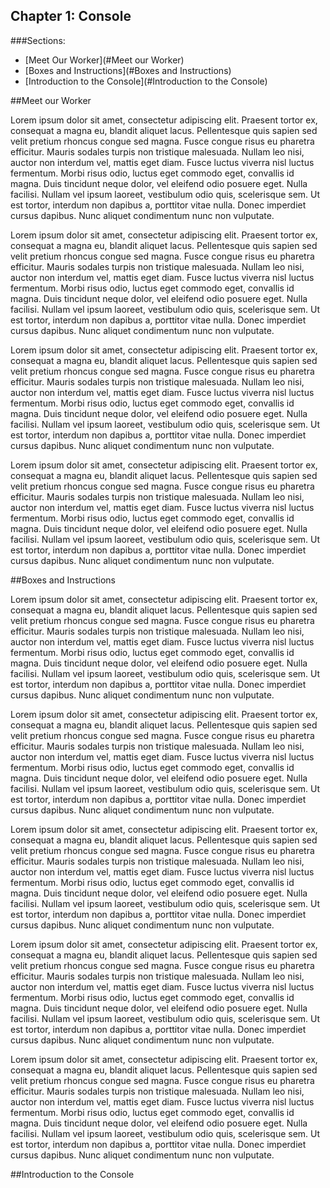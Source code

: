 Chapter 1: Console
------------------

###Sections:

* [Meet Our Worker](#Meet our Worker)
* [Boxes and Instructions](#Boxes and Instructions)
* [Introduction to the Console](#Introduction to the Console)

##Meet our Worker

Lorem ipsum dolor sit amet, consectetur adipiscing elit. Praesent tortor ex, consequat a magna eu, blandit aliquet lacus. Pellentesque quis sapien sed velit pretium rhoncus congue sed magna. Fusce congue risus eu pharetra efficitur. Mauris sodales turpis non tristique malesuada. Nullam leo nisi, auctor non interdum vel, mattis eget diam. Fusce luctus viverra nisl luctus fermentum. Morbi risus odio, luctus eget commodo eget, convallis id magna. Duis tincidunt neque dolor, vel eleifend odio posuere eget. Nulla facilisi. Nullam vel ipsum laoreet, vestibulum odio quis, scelerisque sem. Ut est tortor, interdum non dapibus a, porttitor vitae nulla. Donec imperdiet cursus dapibus. Nunc aliquet condimentum nunc non vulputate.

Lorem ipsum dolor sit amet, consectetur adipiscing elit. Praesent tortor ex, consequat a magna eu, blandit aliquet lacus. Pellentesque quis sapien sed velit pretium rhoncus congue sed magna. Fusce congue risus eu pharetra efficitur. Mauris sodales turpis non tristique malesuada. Nullam leo nisi, auctor non interdum vel, mattis eget diam. Fusce luctus viverra nisl luctus fermentum. Morbi risus odio, luctus eget commodo eget, convallis id magna. Duis tincidunt neque dolor, vel eleifend odio posuere eget. Nulla facilisi. Nullam vel ipsum laoreet, vestibulum odio quis, scelerisque sem. Ut est tortor, interdum non dapibus a, porttitor vitae nulla. Donec imperdiet cursus dapibus. Nunc aliquet condimentum nunc non vulputate.


Lorem ipsum dolor sit amet, consectetur adipiscing elit. Praesent tortor ex, consequat a magna eu, blandit aliquet lacus. Pellentesque quis sapien sed velit pretium rhoncus congue sed magna. Fusce congue risus eu pharetra efficitur. Mauris sodales turpis non tristique malesuada. Nullam leo nisi, auctor non interdum vel, mattis eget diam. Fusce luctus viverra nisl luctus fermentum. Morbi risus odio, luctus eget commodo eget, convallis id magna. Duis tincidunt neque dolor, vel eleifend odio posuere eget. Nulla facilisi. Nullam vel ipsum laoreet, vestibulum odio quis, scelerisque sem. Ut est tortor, interdum non dapibus a, porttitor vitae nulla. Donec imperdiet cursus dapibus. Nunc aliquet condimentum nunc non vulputate.



Lorem ipsum dolor sit amet, consectetur adipiscing elit. Praesent tortor ex, consequat a magna eu, blandit aliquet lacus. Pellentesque quis sapien sed velit pretium rhoncus congue sed magna. Fusce congue risus eu pharetra efficitur. Mauris sodales turpis non tristique malesuada. Nullam leo nisi, auctor non interdum vel, mattis eget diam. Fusce luctus viverra nisl luctus fermentum. Morbi risus odio, luctus eget commodo eget, convallis id magna. Duis tincidunt neque dolor, vel eleifend odio posuere eget. Nulla facilisi. Nullam vel ipsum laoreet, vestibulum odio quis, scelerisque sem. Ut est tortor, interdum non dapibus a, porttitor vitae nulla. Donec imperdiet cursus dapibus. Nunc aliquet condimentum nunc non vulputate.



##Boxes and Instructions


Lorem ipsum dolor sit amet, consectetur adipiscing elit. Praesent tortor ex, consequat a magna eu, blandit aliquet lacus. Pellentesque quis sapien sed velit pretium rhoncus congue sed magna. Fusce congue risus eu pharetra efficitur. Mauris sodales turpis non tristique malesuada. Nullam leo nisi, auctor non interdum vel, mattis eget diam. Fusce luctus viverra nisl luctus fermentum. Morbi risus odio, luctus eget commodo eget, convallis id magna. Duis tincidunt neque dolor, vel eleifend odio posuere eget. Nulla facilisi. Nullam vel ipsum laoreet, vestibulum odio quis, scelerisque sem. Ut est tortor, interdum non dapibus a, porttitor vitae nulla. Donec imperdiet cursus dapibus. Nunc aliquet condimentum nunc non vulputate.


Lorem ipsum dolor sit amet, consectetur adipiscing elit. Praesent tortor ex, consequat a magna eu, blandit aliquet lacus. Pellentesque quis sapien sed velit pretium rhoncus congue sed magna. Fusce congue risus eu pharetra efficitur. Mauris sodales turpis non tristique malesuada. Nullam leo nisi, auctor non interdum vel, mattis eget diam. Fusce luctus viverra nisl luctus fermentum. Morbi risus odio, luctus eget commodo eget, convallis id magna. Duis tincidunt neque dolor, vel eleifend odio posuere eget. Nulla facilisi. Nullam vel ipsum laoreet, vestibulum odio quis, scelerisque sem. Ut est tortor, interdum non dapibus a, porttitor vitae nulla. Donec imperdiet cursus dapibus. Nunc aliquet condimentum nunc non vulputate.



Lorem ipsum dolor sit amet, consectetur adipiscing elit. Praesent tortor ex, consequat a magna eu, blandit aliquet lacus. Pellentesque quis sapien sed velit pretium rhoncus congue sed magna. Fusce congue risus eu pharetra efficitur. Mauris sodales turpis non tristique malesuada. Nullam leo nisi, auctor non interdum vel, mattis eget diam. Fusce luctus viverra nisl luctus fermentum. Morbi risus odio, luctus eget commodo eget, convallis id magna. Duis tincidunt neque dolor, vel eleifend odio posuere eget. Nulla facilisi. Nullam vel ipsum laoreet, vestibulum odio quis, scelerisque sem. Ut est tortor, interdum non dapibus a, porttitor vitae nulla. Donec imperdiet cursus dapibus. Nunc aliquet condimentum nunc non vulputate.


Lorem ipsum dolor sit amet, consectetur adipiscing elit. Praesent tortor ex, consequat a magna eu, blandit aliquet lacus. Pellentesque quis sapien sed velit pretium rhoncus congue sed magna. Fusce congue risus eu pharetra efficitur. Mauris sodales turpis non tristique malesuada. Nullam leo nisi, auctor non interdum vel, mattis eget diam. Fusce luctus viverra nisl luctus fermentum. Morbi risus odio, luctus eget commodo eget, convallis id magna. Duis tincidunt neque dolor, vel eleifend odio posuere eget. Nulla facilisi. Nullam vel ipsum laoreet, vestibulum odio quis, scelerisque sem. Ut est tortor, interdum non dapibus a, porttitor vitae nulla. Donec imperdiet cursus dapibus. Nunc aliquet condimentum nunc non vulputate.


Lorem ipsum dolor sit amet, consectetur adipiscing elit. Praesent tortor ex, consequat a magna eu, blandit aliquet lacus. Pellentesque quis sapien sed velit pretium rhoncus congue sed magna. Fusce congue risus eu pharetra efficitur. Mauris sodales turpis non tristique malesuada. Nullam leo nisi, auctor non interdum vel, mattis eget diam. Fusce luctus viverra nisl luctus fermentum. Morbi risus odio, luctus eget commodo eget, convallis id magna. Duis tincidunt neque dolor, vel eleifend odio posuere eget. Nulla facilisi. Nullam vel ipsum laoreet, vestibulum odio quis, scelerisque sem. Ut est tortor, interdum non dapibus a, porttitor vitae nulla. Donec imperdiet cursus dapibus. Nunc aliquet condimentum nunc non vulputate.

##Introduction to the Console